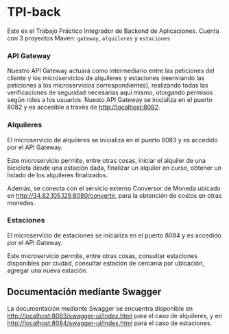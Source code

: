 # TPI-back
Este es el Trabajo Práctico Integrador de Backend de Aplicaciones.
Cuenta con 3 proyectos Maven: `gateway`, `alquileres` y `estaciones`

### API Gateway
Nuestro API Gateway actuará como intermediario entre las peticiones del cliente y los microservicios de alquileres y estaciones (reenviando las peticiones a los microservicios correspondientes), realizando todas las verificaciones de seguridad necesarias aquí mismo, otorgando permisos según roles a los usuarios.
Nuesto API Gateway se inicializa en el puerto 8082 y es accesible a través de <http://localhost:8082>.

### Alquileres
El microservicio de alquileres se inicializa en el puerto 8083 y es accedido por el API Gateway.

Este microservicio permite, entre otras cosas, iniciar el alquiler de una bicicleta desde una estación dada, finalizar un alquiler en curso, obtener un listado de los alquileres finalizados.

Además, se conecta con el servicio externo Conversor de Moneda ubicado en <http://34.82.105.125:8080/convertir>, para la obtención de costos en otras monedas.

### Estaciones
El microservicio de estaciones se inicializa en el puerto 8084 y es accedido por el API Gateway.


Este microservicio permite, entre otras cosas, consultar estaciones disponibles por ciudad, consultar estación de cercanía por ubicación, agregar una nueva estación.


## Documentación mediante Swagger
La documentación mediante Swagger se encuentra disponible en
<http://localhost:8083/swagger-ui/index.html> para el caso de alquileres, y en <http://localhost:8084/swagger-ui/index.html> para el caso de estaciones.
